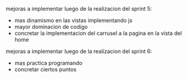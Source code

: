 mejoras a implementar luego de la realizacion del sprint 5:
- mas dinamismo en las vistas implementando js
- mayor dominacion de codigo
- concretar la implementacion del carrusel a la pagina en la vista del home

mejoras a implementar luego de la realizacion del sprint 6:
- mas practica programando
- concretar ciertos puntos
